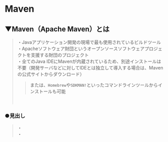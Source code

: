 # Maven

## ▼Maven（Apache Maven）とは
>・Javaアプリケーション開発の現場で最も使用されているビルドツール<br>
>・Apacheソフトウェア財団というオープンソースソフトウェアプロジェクトを支援する財団のプロジェクト<br>
>・全てのJava IDEにMavenが内蔵されているため、別途インストールは不要（開発サーバなどに対してIDEとは独立して導入する場合は、Mavenの公式サイトからダウンロード）
>>または、`Homebrew`や`SDKMAN!`といったコマンドラインツールからインストールも可能<br>
><br>

### ●見出し
>・<br>
>・<br>
<br>
